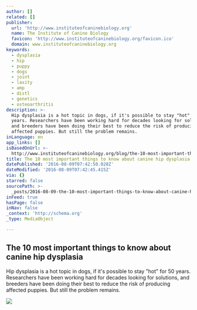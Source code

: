 ```yaml
---
author: []
related: []
publisher:
  url: 'http://www.instituteofcaninebiology.org'
  name: The Institute of Canine Biology
  favicon: 'http://www.instituteofcaninebiology.org/favicon.ico'
  domain: www.instituteofcaninebiology.org
keywords:
  - dysplasia
  - hip
  - puppy
  - dogs
  - joint
  - laxity
  - amp
  - distl
  - genetics
  - osteoarthritis
description: >-
  Hip dysplasia is a hot topic in dogs, if it's possible to stay "hot" for 50
  years. Researchers have been working hard for decades looking for solutions,
  and breeders have been doing their best to reduce the risk of producing
  affected puppies. But still the problem remains.
inLanguage: en
app_links: []
isBasedOnUrl: >-
  http://www.instituteofcaninebiology.org/blog/the-10-most-important-things-to-know-about-canine-hip-dysplasia
title: The 10 most important things to know about canine hip dysplasia
datePublished: '2016-08-09T07:42:50.028Z'
dateModified: '2016-08-09T07:42:45.415Z'
via: {}
starred: false
sourcePath: >-
  _posts/2016-08-09-the-10-most-important-things-to-know-about-canine-hip-dyspla.md
inFeed: true
hasPage: false
inNav: false
_context: 'http://schema.org'
_type: MediaObject

---
```

<article style=""><h1>The 10 most important things to know about canine hip dysplasia</h1><p>Hip dysplasia is a hot topic in dogs, if it's possible to stay "hot" for 50 years. Researchers have been working hard for decades looking for solutions, and breeders have been doing their best to reduce the risk of producing affected puppies. But still the problem remains.</p><img src="http://www.instituteofcaninebiology.org/uploads/1/9/6/9/19691109/7810160.png?380" /></article>